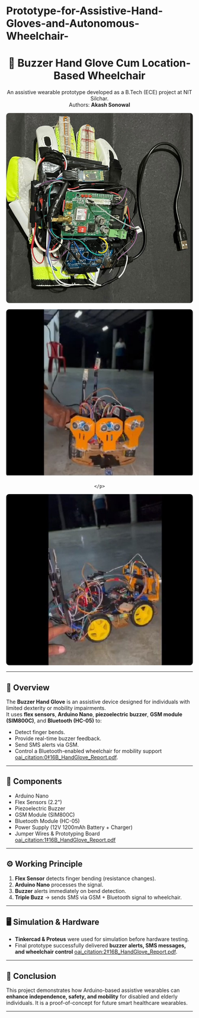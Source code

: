 # Prototype-for-Assistive-Hand-Gloves-and-Autonomous-Wheelchair-
<div align="center">

  <h1>🧤 Buzzer Hand Glove Cum Location-Based Wheelchair</h1>
  <p>
    An assistive wearable prototype developed as a B.Tech (ECE) project at NIT Silchar.<br>
    Authors: <b>Akash Sonowal</b> 
  </p>
  <img src="Prototype_Images/Prototype_HandGloves.png" alt="Buzzer Gloves Prototype" width="600" style="max-width:100%;border-radius:8px">

   </p>
  <img src="Prototype_Images/Robotic_WheelChair_1.jpg" alt="Buzzer Gloves Prototype" width="600" style="max-width:100%;border-radius:8px">

    </p>
  <img src="Prototype_Images/Robotic_WheelChair_2.jpg" alt="Buzzer Gloves Prototype" width="600" style="max-width:100%;border-radius:8px">

</div>

---

## 📖 Overview
The **Buzzer Hand Glove** is an assistive device designed for individuals with limited dexterity or mobility impairments.  
It uses **flex sensors**, **Arduino Nano**, **piezoelectric buzzer**, **GSM module (SIM800C)**, and **Bluetooth (HC-05)** to:
- Detect finger bends.
- Provide real-time buzzer feedback.
- Send SMS alerts via GSM.
- Control a Bluetooth-enabled wheelchair for mobility support [oai_citation:0‡16B_HandGlove_Report.pdf](file-service://file-SAX9Ek8dJxcf8rYAQCqQxW).

---

## 🧰 Components
- Arduino Nano  
- Flex Sensors (2.2")  
- Piezoelectric Buzzer  
- GSM Module (SIM800C)  
- Bluetooth Module (HC-05)  
- Power Supply (12V 1200mAh Battery + Charger)  
- Jumper Wires & Prototyping Board [oai_citation:1‡16B_HandGlove_Report.pdf](file-service://file-SAX9Ek8dJxcf8rYAQCqQxW)

---

## ⚙️ Working Principle
1. **Flex Sensor** detects finger bending (resistance changes).  
2. **Arduino Nano** processes the signal.  
3. **Buzzer** alerts immediately on bend detection.  
4. **Triple Buzz** → sends SMS via GSM + Bluetooth signal to wheelchair.  

---

## 🖥️ Simulation & Hardware
- **Tinkercad & Proteus** were used for simulation before hardware testing.  
- Final prototype successfully delivered **buzzer alerts, SMS messages, and wheelchair control** [oai_citation:2‡16B_HandGlove_Report.pdf](file-service://file-SAX9Ek8dJxcf8rYAQCqQxW).

---

## 📌 Conclusion
This project demonstrates how Arduino-based assistive wearables can **enhance independence, safety, and mobility** for disabled and elderly individuals. It is a proof-of-concept for future smart healthcare wearables.

---


